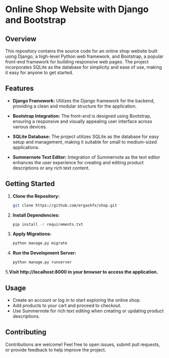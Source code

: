 # Online Shop Website with Django and Bootstrap

## Overview

This repository contains the source code for an online shop website built using Django, a high-level Python web framework, and Bootstrap, a popular front-end framework for building responsive web pages. The project incorporates SQLite as the database for simplicity and ease of use, making it easy for anyone to get started.

## Features

- **Django Framework:** Utilizes the Django framework for the backend, providing a clean and modular structure for the application.
  
- **Bootstrap Integration:** The front-end is designed using Bootstrap, ensuring a responsive and visually appealing user interface across various devices.

- **SQLite Database:** The project utilizes SQLite as the database for easy setup and management, making it suitable for small to medium-sized applications.

- **Summernote Text Editor:** Integration of Summernote as the text editor enhances the user experience for creating and editing product descriptions or any rich text content.

## Getting Started

1. **Clone the Repository:**
   ```bash
   git clone https://github.com/ergashfx/shop.git

2. **Install Dependencies:**
   ```bash
   pip install -r requirements.txt
3. **Apply Migrations:**
   ```bash
   python manage.py migrate
4. **Run the Development Server:**
   ```bash
   python manage.py runserver
5.**Visit http://localhost:8000 in your browser to access the application.**

## Usage
- Create an account or log in to start exploring the online shop.
- Add products to your cart and proceed to checkout.
- Use Summernote for rich text editing when creating or updating product descriptions.

## Contributing
Contributions are welcome! Feel free to open issues, submit pull requests, or provide feedback to help improve the project.
